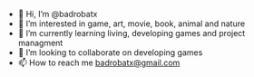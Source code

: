 - 👋 Hi, I’m @badrobatx
- 👀 I’m interested in game, art, movie, book, animal and nature
- 🌱 I’m currently learning living, developing games and project managment
- 💞️ I’m looking to collaborate on developing games
- 📫 How to reach me badrobatx@gmail.com
